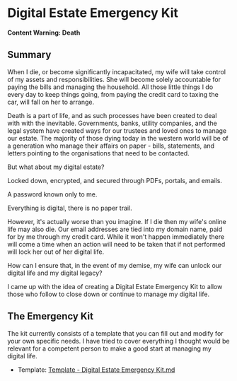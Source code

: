 # Digital Estate Emergency Kit

**Content Warning: Death**

## Summary

When I die, or become significantly incapacitated, my wife will take control of my assets and responsibilities. She will become solely accountable for paying the bills and managing the household. All those little things I do every day to keep things going, from paying the credit card to taxing the car, will fall on her to arrange.

Death is a part of life, and as such processes have been created to deal with with the inevitable. Governments, banks, utility companies, and the legal system have created ways for our trustees and loved ones to manage our estate. The majority of those dying today in the western world will be of a generation who manage their affairs on paper - bills, statements, and letters pointing to the organisations that need to be contacted.

But what about my digital estate?

Locked down, encrypted, and secured through PDFs, portals, and emails.

A password known only to me.

Everything is digital, there is no paper trail.

However, it's actually worse than you imagine. If I die then my wife's online life may also die. Our email addresses are tied into my domain name, paid for by me through my credit card. While it won't happen immediately there will come a time when an action will need to be taken that if not performed will lock her out of her digital life.

How can I ensure that, in the event of my demise, my wife can unlock our digital life and my digital legacy?

I came up with the idea of creating a Digital Estate Emergency Kit to allow those who follow to close down or continue to manage my digital life.

## The Emergency Kit

The kit currently consists of a template that you can fill out and modify for your own specific needs. I have tried to cover everything I thought would be relevant for a competent person to make a good start at managing my digital life.

- Template: [Template - Digital Estate Emergency Kit.md](https://github.com/danieldurrans/Digital-Estate-Emergency-Kit/blob/main/Template%20-%20Digital%20Estate%20Emergency%20Kit.md)





